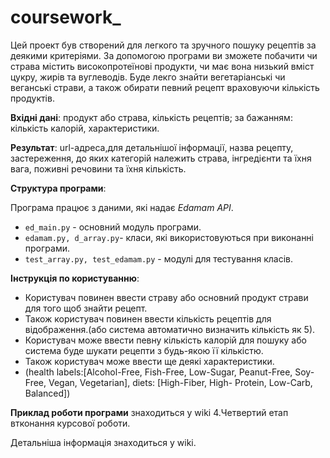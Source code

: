 # coursework_
Цей проект був створений для легкого та зручного пошуку рецептів за деякими критеріями.
За допомогою програми ви зможете побачити чи страва містить високопротеїнові продукти, чи має вона низький вміст цукру, жирів та вуглеводів.
Буде лекго знайти вегетаріанські чи веганські страви, а також обирати певний рецепт враховуючи кількість продуктів.


**Вхідні дані**:
продукт або страва, кількість рецептів; за бажанням: кількість калорій, характеристики.

**Результат**:
url-адреса,для детальнішої інформації, назва рецепту, застереження, до яких категорій належить страва, інгредієнти та їхня вага, поживні речовини та їхня кількість. 

**Структура програми**:

 Програма працює з даними, які надає *Edamam API*.

* ```ed_main.py``` - основний модуль програми.
* ```edamam.py, d_array.py```- класи, які використовуються при виконанні програми.
* ```test_array.py, test_edamam.py``` - модулі для тестування класів.

**Інструкція по користуванню**:

- Користувач повинен ввести страву або основний продукт страви для того щоб знайти рецепт. 
- Також користувач повинен ввести кількість рецептів для відображення.(або система автоматично визначить кількість як 5).
- Користувач може ввести певну кількість калорій для пошуку або система буде шукати рецепти з будь-якою її кількістю.
- Також користувач може ввести ще деякі характеристики.
- (health labels:[Alcohol-Free, Fish-Free, Low-Sugar, Peanut-Free, Soy-Free, Vegan, Vegetarian],
diets: [High-Fiber, High- Protein, Low-Carb, Balanced])

**Приклад роботи програми** знаходиться у wiki 4.Четвертий етап втконання курсової роботи.

Детальніша інформація знаходиться у wiki.
